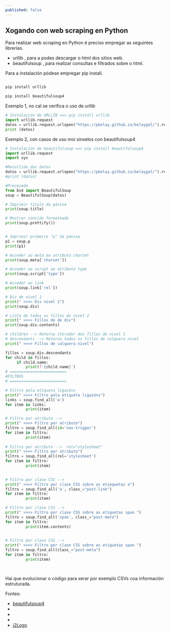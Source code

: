 ```yaml
---
published: false
---
```

## Xogando con web scraping en Python
Para realizar web scraping en Python é preciso empregar as seguintes librerías.
* urllib , para a podes descargar o html dos sitios web.
* beautifulsoup , para realizar consultas e filtrados sobre o html. 

Para a instalación pódese empregar pip install. 
```bash

pip install urllib 

pip install beautifulsoup4 
```
Exemplo 1, no cal se verifica o uso de urllib

```python
# Instalación de URLLIB ==> pip install urllib 
import urllib.request
datos = urllib.request.urlopen("https://pbelay.github.io/belaygal/").read().decode()
print (datos)
```

Exemplo 2, con casos de uso moi sinxelos con beautifulsoup4

```python
# Instalación de beautifulsoup ==> pip install beautifulsoup4 
import urllib.request
import sys

#Recollida dos datos
datos = urllib.request.urlopen("https://pbelay.github.io/belaygal/").read().decode()
#print (datos)

#Procesado 
from bs4 import BeautifulSoup
soup = BeautifulSoup(datos)

# Imprimir título da páxina
print(soup.title)

# Mostrar contido formateado
print(soup.prettify())


# Imprimir primeiro "p" da páxina
p1 = soup.p
print(p1)

# Acceder ao meta ao atributo charset
print(soup.meta['charset'])

# Acceder ao script ao atributo type
print(soup.script['type'])

# Acceder ao link 
print(soup.link['rel'])

# Div de nivel 1
print(" >>>> Div nivel 1")
print(soup.div)

# Lista de todos os fillos do nivel 2
print(" >>>> Fillos de de div")
print(soup.div.contents)

# children --> Retorna iterador dos fillos de nivel 1
# descendants --> Retorna todos os fillos de calquera nivel
print(" >>>> Fillos de calquera nivel")

fillos = soup.div.descendants
for child in fillos:
     if child.name:
         print(f'{child.name}')
# =========================
#FILTROS
# =========================

# Filtro pola etiqueta ligazóns
print(" >>>> Filtro pola etiqueta ligazóns")
links = soup.find_all('a')
for item in links:
         print(item)

# Filtro por atributo --> 
print(" >>>> Filtro por atributo")
filtro = soup.find_all(id='nav-trigger')
for item in filtro:
         print(item)
		 
# Filtro por atributo -->  rel="stylesheet"
print(" >>>> Filtro por atributo")
filtro = soup.find_all(rel='stylesheet')
for item in filtro:
         print(item)	 
		 

# Filtro por clase CSS -->  
print(" >>>> Filtro por clase CSS sobre as etiequetas a")
filtro = soup.find_all('a', class_="post-link")
for item in filtro:
         print(item)	

# Filtro por clase CSS -->  
print(" >>>> Filtro por clase CSS sobre as etiquetas span ")
filtro = soup.find_all('span', class_="post-meta")
for item in filtro:
         print(item.contents)
		 

# Filtro por clase CSS -->  
print(" >>>> Filtro por clase CSS sobre as etiquetas span ")
filtro = soup.find_all(class_="post-meta")
for item in filtro:
         print(item)

		 
```

Hai que evolucionar o código para xerar por exemplo CSVs coa información estruturada.

Fontes: 
* [beautifulsoup4](https://pypi.org/project/beautifulsoup4/)
* []()
* []()
* []()
* [j2Logo](https://j2logo.com/python/web-scraping-con-python-guia-inicio-beautifulsoup/)

